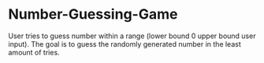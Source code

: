 # Number-Guessing-Game
User tries to guess number within a range (lower bound 0 upper bound user input). The goal is to guess the randomly generated number in the least amount of tries.

